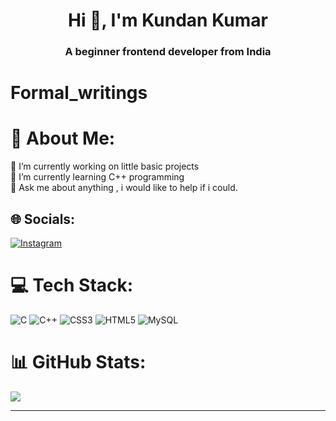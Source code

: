 
<h1 align="center">Hi 👋, I'm Kundan Kumar</h1>

<h3 align="center">A beginner frontend developer from India</h3>

# Formal_writings

# 💫 About Me:

🔭 I’m currently working on little basic projects<br>🌱 I’m currently learning C++ programming<br>💬 Ask me about anything , i would like to help if i could. 

## 🌐 Socials:

[![Instagram](https://img.shields.io/badge/Instagram-%23E4405F.svg?logo=Instagram&logoColor=white)](https://instagram.com/kkundan37) 

# 💻 Tech Stack:

![C](https://img.shields.io/badge/c-%2300599C.svg?style=for-the-badge&logo=c&logoColor=white) ![C++](https://img.shields.io/badge/c++-%2300599C.svg?style=for-the-badge&logo=c%2B%2B&logoColor=white) ![CSS3](https://img.shields.io/badge/css3-%231572B6.svg?style=for-the-badge&logo=css3&logoColor=white) ![HTML5](https://img.shields.io/badge/html5-%23E34F26.svg?style=for-the-badge&logo=html5&logoColor=white) ![MySQL](https://img.shields.io/badge/mysql-%2300f.svg?style=for-the-badge&logo=mysql&logoColor=white)

# 📊 GitHub Stats:

![](https://github-readme-stats.vercel.app/api/top-langs/?username=kkundanI&theme=dark&hide_border=false&include_all_commits=false&count_private=false&layout=compact)

---
